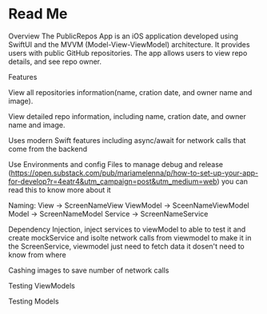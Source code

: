 #  Read Me
Overview
The PublicRepos App is an iOS application developed using SwiftUI and the MVVM (Model-View-ViewModel) architecture. It provides users with public GitHub repositories. The app allows users to view repo details, and see repo owner.

Features

View all repositories information(name, cration date, and owner name and image).

View detailed repo information, including name, cration date, and owner name and image.

Uses modern Swift features including async/await for network calls that come from the backend

Use Environments and config Files to manage debug and release
(https://open.substack.com/pub/mariamelenna/p/how-to-set-up-your-app-for-develop?r=4eatr4&utm_campaign=post&utm_medium=web)
you can read this to know more about it

Naming: 
View -> ScreenNameView
ViewModel -> SceenNameViewModel
Model -> ScreenNameModel
Service -> ScreenNameService


Dependency Injection, inject services to viewModel to able to test it and create mockService
and isolte network calls from viewmodel to make it in the ScreenService, viewmodel just need to fetch data it dosen't need to know from where

Cashing images to save number of network calls

Testing ViewModels

Testing Models
